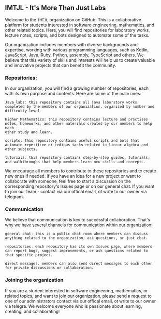 ## IMTJL - It's More Than Just Labs

Welcome to the `IMTJL` organization on GitHub! This is a collaborative platform for students interested in software engineering, mathematics, 
and other related topics. Here, you will find repositories for laboratory works, lecture notes, scripts, and bots designed to automate some of the tasks.

Our organization includes members with diverse backgrounds and expertise, working with various programming languages, such as Kotlin, JavaScript, Java, 
Ruby, Python, assembly, TypeScript and others. We believe that this variety of skills and interests will help us to create valuable and innovative projects
that can benefit the community.

### Repositories:

In our organization, you will find a growing number of repositories, each with its own purpose and contents. Here are some of the main ones:

    Java_labs: this repository contains all java laboratory works completed by the members of our organization, organized by number and difficulty level.

    Higher_Mathematics: this repository contains lecture and practises notes, homeworks, and other materials created by our members to help each 
    other study and learn.

    scripts: this repository contains useful scripts and bots that automate repetitive or tedious tasks related to linear algebra and other subjects.

    tutorials: this repository contains step-by-step guides, tutorials, and walkthroughs that help members learn new skills and concepts.

We encourage all members to contribute to these repositories and to create new ones if needed. 
If you have an idea for a new project or want to collaborate with someone, feel free to start a discussion on the corresponding 
repository's Issues page or on our general chat. If you want to join our team - contact via our offical email, ot write to our owner via telegram.

### Communication

We believe that communication is key to successful collaboration. That's why we have several channels for communication within our organization:

    general chat: this is a public chat room where members can discuss anything related to the organization, ask questions, or just chat.

    repositories: each repository has its own Issues page, where members can report bugs, suggest improvements, or ask questions related to that specific project.

    direct messages: members can also send direct messages to each other for private discussions or collaboration.

### Joining the organization

If you are a student interested in software engineering, mathematics, or related topics, and want to join our organization, 
please send a request to one of our administrators contact via our offical email, ot write to our owner via telegra. 
We welcome everyone who is passionate about learning, creating, and collaborating!
